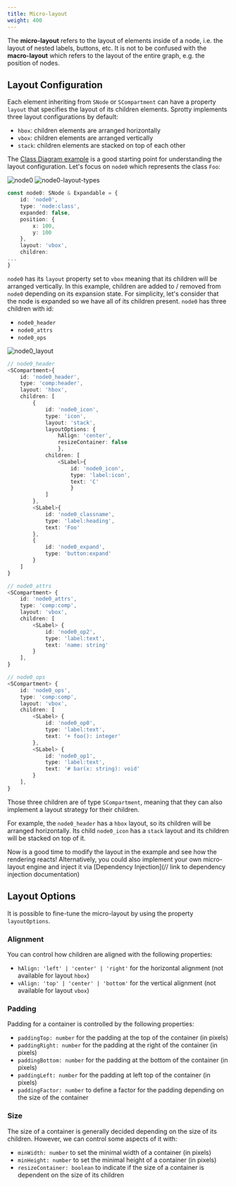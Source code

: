 ```yaml
---
title: Micro-layout
weight: 400
---
```


The **micro-layout** refers to the layout of elements inside of a node, i.e. the layout of nested labels, buttons, etc. It is not to be confused with the **macro-layout** which refers to the layout of the entire graph, e.g. the position of nodes.

## Layout Configuration
Each element inheriting from `SNode` or `SCompartment` can have a property `layout` that specifies the layout of its children elements. Sprotty implements three layout configurations by default:
* `hbox`: children elements are arranged horizontally
* `vbox`: children elements are arranged vertically
* `stack`: children elements are stacked on top of each other

The [Class Diagram example](https://github.com/eclipse-sprotty/sprotty/tree/master/examples/classdiagram/) is a good starting point for understanding the layout configuration.
Let's focus on `node0` which represents the class `Foo`:

![node0](/micro-layout-node0.png)
![node0-layout-types](/micro-layout-node0-layout-types.png)
```typescript
const node0: SNode & Expandable = {
    id: 'node0',
    type: 'node:class',
    expanded: false,
    position: {
        x: 100,
        y: 100
    },
    layout: 'vbox',
    children: 
...
}
```
`node0` has its `layout` property set to `vbox` meaning that its children will be arranged vertically. In this example, children are added to / removed from `node0` depending on its expansion state. For simplicity, let's consider that the node is expanded so we have all of its children present.
`node0` has three children with id:
* `node0_header`
* `node0_attrs`
* `node0_ops`

![node0_layout](/micro-layout-node0-layout.png)

```typescript
// node0_header
<SCompartment>{
    id: 'node0_header',
    type: 'comp:header',
    layout: 'hbox',
    children: [
        {
            id: 'node0_icon',
            type: 'icon',
            layout: 'stack',
            layoutOptions: {
                hAlign: 'center',
                resizeContainer: false
                },
            children: [
                <SLabel>{
                    id: 'node0_icon',
                    type: 'label:icon',
                    text: 'C'
                    }
            ]
        },
        <SLabel>{
            id: 'node0_classname',
            type: 'label:heading',
            text: 'Foo'
        },
        {
            id: 'node0_expand',
            type: 'button:expand'
        }
    ]
}

// node0_attrs
<SCompartment> {
    id: 'node0_attrs',
    type: 'comp:comp',
    layout: 'vbox',
    children: [
        <SLabel> {
            id: 'node0_op2',
            type: 'label:text',
            text: 'name: string'
        }
    ],
}

// node0_ops
<SCompartment> {
    id: 'node0_ops',
    type: 'comp:comp',
    layout: 'vbox',
    children: [
        <SLabel> {
            id: 'node0_op0',
            type: 'label:text',
            text: '+ foo(): integer'
        }, 
        <SLabel> {
            id: 'node0_op1',
            type: 'label:text',
            text: '# bar(x: string): void'
        }
    ],
}
```

Those three children are of type `SCompartment`, meaning that they can also implement a layout strategy for their children.

For example, the `node0_header` has a `hbox` layout, so its children will be arranged horizontally. Its child `node0_icon` has a `stack` layout and its children will be stacked on top of it.

Now is a good time to modify the layout in the example and see how the rendering reacts!
Alternatively, you could also implement your own micro-layout engine and inject it via [Dependency Injection](// link to dependency injection documentation)


## Layout Options
It is possible to fine-tune the micro-layout by using the property `layoutOptions`.

### Alignment
You can control how children are aligned with the following properties:
* `hAlign: 'left' | 'center' | 'right'` for the horizontal alignment (not available for layout `hbox`)
* `vAlign: 'top' | 'center' | 'bottom'` for the vertical alignment (not available for layout `vbox`)

### Padding
Padding for a container is controlled by the following properties:
* `paddingTop: number` for the padding at the top of the container (in pixels)
* `paddingRight: number` for the padding at the right of the container (in pixels)
* `paddingBottom: number` for the padding at the bottom of the container (in pixels)
* `paddingLeft: number` for the padding at left top of the container (in pixels)
* `paddingFactor: number` to define a factor for the padding depending on the size of the container

### Size
The size of a container is generally decided depending on the size of its children. However, we can control some aspects of it with:
* `minWidth: number` to set the minimal width of a container (in pixels)
* `minHeight: number` to set the minimal height of a container (in pixels)
* `resizeContainer: boolean` to indicate if the size of a container is dependent on the size of its children
